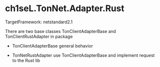 # ch1seL.TonNet.Adapter.Rust

TargetFramework: netstandard2.1

There are two base classes TonClientAdapterBase and TonClientRustAdapter in package

- TonClientAdapterBase general behavior

- TonNetRustAdapter use TonClientAdapterBase and implement request to the Rust lib     